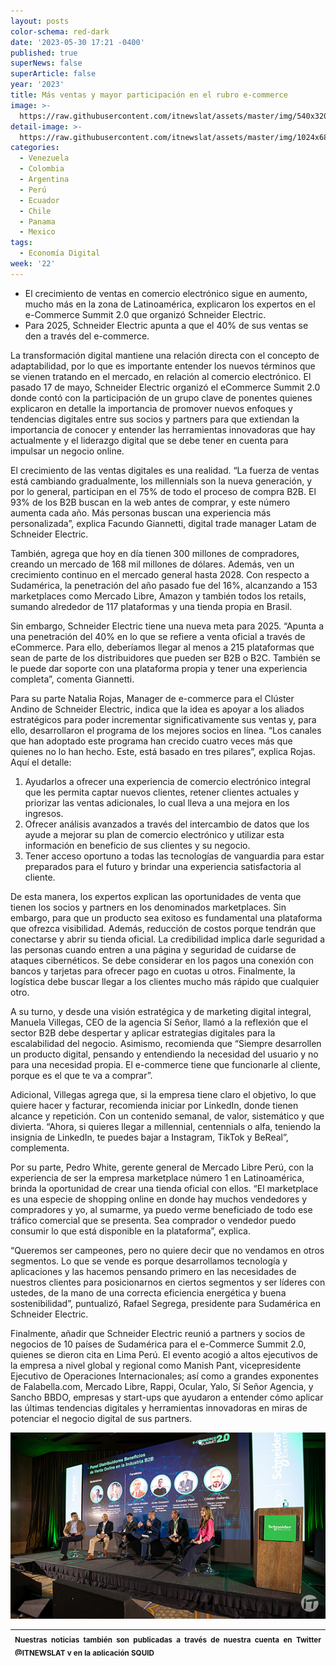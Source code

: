 ```yaml
---
layout: posts
color-schema: red-dark
date: '2023-05-30 17:21 -0400'
published: true
superNews: false
superArticle: false
year: '2023'
title: Más ventas y mayor participación en el rubro e-commerce
image: >-
  https://raw.githubusercontent.com/itnewslat/assets/master/img/540x320/Evento-Ecommerce-p.jpg
detail-image: >-
  https://raw.githubusercontent.com/itnewslat/assets/master/img/1024x680/Evento-Ecommerce-g.jpg
categories:
  - Venezuela
  - Colombia
  - Argentina
  - Perú
  - Ecuador
  - Chile
  - Panama
  - Mexico
tags:
  - Economía Digital
week: '22'
---
```

-	El crecimiento de ventas en comercio electrónico sigue en aumento, mucho más en la zona de Latinoamérica, explicaron los expertos en el e-Commerce Summit 2.0 que organizó Schneider Electric.
-	Para 2025, Schneider Electric apunta a que el 40% de sus ventas se den a través del e-commerce.

La transformación digital mantiene una relación directa con el concepto de adaptabilidad, por lo que es importante entender los nuevos términos que se vienen tratando en el mercado, en relación al comercio electrónico. El pasado 17 de mayo, Schneider Electric organizó el eCommerce Summit 2.0 donde contó con la participación de un grupo clave de ponentes quienes explicaron en detalle la importancia de promover nuevos enfoques y tendencias digitales entre sus socios y partners para que extiendan la importancia de conocer y entender las herramientas innovadoras que hay actualmente y el liderazgo digital que se debe tener en cuenta para impulsar un negocio online.

El crecimiento de las ventas digitales es una realidad. “La fuerza de ventas está cambiando gradualmente, los millennials son la nueva generación, y por lo general, participan en el 75% de todo el proceso de compra B2B. El 93% de los B2B buscan en la web antes de comprar, y este número aumenta cada año. Más personas buscan una experiencia más personalizada”, explica Facundo Giannetti, digital trade manager Latam de Schneider Electric.

También, agrega que hoy en día tienen 300 millones de compradores, creando un mercado de 168 mil millones de dólares. Además, ven un crecimiento continuo en el mercado general hasta 2028. Con respecto a Sudamérica, la penetración del año pasado fue del 16%, alcanzando a 153 marketplaces como Mercado Libre, Amazon y también todos los retails, sumando alrededor de 117 plataformas y una tienda propia en Brasil.

Sin embargo, Schneider Electric tiene una nueva meta para 2025. “Apunta a una penetración del 40% en lo que se refiere a venta oficial a través de eCommerce. Para ello, deberíamos llegar al menos a 215 plataformas que sean de parte de los distribuidores que pueden ser B2B o B2C. También se le puede dar soporte con una plataforma propia y tener una experiencia completa”, comenta Giannetti.

Para su parte Natalia Rojas, Manager de e-commerce para el Clúster Andino de Schneider Electric, indica que la idea es apoyar a los aliados estratégicos para poder incrementar significativamente sus ventas y, para ello, desarrollaron el programa de los mejores socios en línea. “Los canales que han adoptado este programa han crecido cuatro veces más que quienes no lo han hecho. Este, está basado en tres pilares”, explica Rojas. Aquí el detalle:

1. Ayudarlos a ofrecer una experiencia de comercio electrónico integral que les permita captar nuevos clientes, retener clientes actuales y priorizar las ventas adicionales, lo cual lleva a una mejora en los ingresos.
2. Ofrecer análisis avanzados a través del intercambio de datos que los ayude a mejorar su plan de comercio electrónico y utilizar esta información en beneficio de sus clientes y su negocio.
3. Tener acceso oportuno a todas las tecnologías de vanguardia para estar preparados para el futuro y brindar una experiencia satisfactoria al cliente.

De esta manera, los expertos explican las oportunidades de venta que tienen los socios y partners en los denominados marketplaces. Sin embargo, para que un producto sea exitoso es fundamental una plataforma que ofrezca visibilidad. Además, reducción de costos porque tendrán que conectarse y abrir su tienda oficial. La credibilidad implica darle seguridad a las personas cuando entren a una página y seguridad de cuidarse de ataques cibernéticos. Se debe considerar en los pagos una conexión con bancos y tarjetas para ofrecer pago en cuotas u otros. Finalmente, la logística debe buscar llegar a los clientes mucho más rápido que cualquier otro.

A su turno, y desde una visión estratégica y de marketing digital integral, Manuela Villegas, CEO de la agencia Sí Señor, llamó a la reflexión que el sector B2B debe despertar y aplicar estrategias digitales para la escalabilidad del negocio. Asimismo, recomienda que “Siempre desarrollen un producto digital, pensando y entendiendo la necesidad del usuario y no para una necesidad propia. El e-commerce tiene que funcionarle al cliente, porque es el que te va a comprar”. 

Adicional, Villegas agrega que, si la empresa tiene claro el objetivo, lo que quiere hacer y facturar, recomienda iniciar por LinkedIn, donde tienen alcance y repetición.  Con un contenido semanal, de valor, sistemático y que divierta. “Ahora, si quieres llegar a millennial, centennials o alfa, teniendo la insignia de LinkedIn, te puedes bajar a Instagram, TikTok y BeReal”, complementa.  

Por su parte, Pedro White, gerente general de Mercado Libre Perú, con la experiencia de ser la empresa marketplace número 1 en Latinoamérica, brinda la oportunidad de crear una tienda oficial con ellos. “El marketplace es una especie de shopping online en donde hay muchos vendedores y compradores y yo, al sumarme, ya puedo verme beneficiado de todo ese tráfico comercial que se presenta. Sea comprador o vendedor puedo consumir lo que está disponible en la plataforma”, explica.

“Queremos ser campeones, pero no quiere decir que no vendamos en otros segmentos. Lo que se vende es porque desarrollamos tecnología y aplicaciones y las hacemos pensando primero en las necesidades de nuestros clientes para posicionarnos en ciertos segmentos y ser líderes con ustedes, de la mano de una correcta eficiencia energética y buena sostenibilidad”, puntualizó, Rafael Segrega, presidente para Sudamérica en Schneider Electric.

Finalmente, añadir que Schneider Electric reunió a partners y socios de negocios de 10 países de Sudamérica para el e-Commerce Summit 2.0, quienes se dieron cita en Lima Perú. El evento acogió a altos ejecutivos de la empresa a nivel global y regional como Manish Pant, vicepresidente Ejecutivo de Operaciones Internacionales; así como a grandes exponentes de Falabella.com, Mercado Libre, Rappi, Ocular, Yalo, Sí Señor Agencia, y Sancho BBDO, empresas y start-ups que ayudaron a entender cómo aplicar las últimas tendencias digitales y herramientas innovadoras en miras de potenciar el negocio digital de sus partners.

![](https://raw.githubusercontent.com/itnewslat/assets/master/img/540x320/Evento-Ecommerce-p.jpg)

<table style="height: 42px;" width="569">
<tbody>
<tr>
<td style="text-align: justify;"><sub><strong>Nuestras noticias también son publicadas a través de nuestra cuenta en Twitter <a href="https://twitter.com/itnewslat?lang=es">@ITNEWSLAT</a> y en la aplicación <a href="https://squidapp.co/en/">SQUID</a></strong></sub></td>
</tr>
</tbody>
</table>

